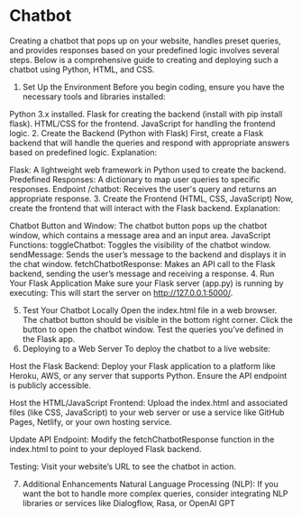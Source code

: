 # Chatbot
Creating a chatbot that pops up on your website, handles preset queries, and provides responses based on your predefined logic involves several steps. Below is a comprehensive guide to creating and deploying such a chatbot using Python, HTML, and CSS.
1. Set Up the Environment
Before you begin coding, ensure you have the necessary tools and libraries installed:

Python 3.x installed.
Flask for creating the backend (install with pip install flask).
HTML/CSS for the frontend.
JavaScript for handling the frontend logic.
2. Create the Backend (Python with Flask)
First, create a Flask backend that will handle the queries and respond with appropriate answers based on predefined logic.
Explanation:

Flask: A lightweight web framework in Python used to create the backend.
Predefined Responses: A dictionary to map user queries to specific responses.
Endpoint /chatbot: Receives the user's query and returns an appropriate response.
3. Create the Frontend (HTML, CSS, JavaScript)
Now, create the frontend that will interact with the Flask backend.
Explanation:

Chatbot Button and Window: The chatbot button pops up the chatbot window, which contains a message area and an input area.
JavaScript Functions:
toggleChatbot: Toggles the visibility of the chatbot window.
sendMessage: Sends the user’s message to the backend and displays it in the chat window.
fetchChatbotResponse: Makes an API call to the Flask backend, sending the user’s message and receiving a response.
4. Run Your Flask Application
Make sure your Flask server (app.py) is running by executing:
This will start the server on http://127.0.0.1:5000/.

5. Test Your Chatbot Locally
Open the index.html file in a web browser.
The chatbot button should be visible in the bottom right corner.
Click the button to open the chatbot window.
Test the queries you’ve defined in the Flask app.
6. Deploying to a Web Server
To deploy the chatbot to a live website:

Host the Flask Backend: Deploy your Flask application to a platform like Heroku, AWS, or any server that supports Python. Ensure the API endpoint is publicly accessible.

Host the HTML/JavaScript Frontend: Upload the index.html and associated files (like CSS, JavaScript) to your web server or use a service like GitHub Pages, Netlify, or your own hosting service.

Update API Endpoint: Modify the fetchChatbotResponse function in the index.html to point to your deployed Flask backend.

Testing: Visit your website’s URL to see the chatbot in action.

7. Additional Enhancements
Natural Language Processing (NLP): If you want the bot to handle more complex queries, consider integrating NLP libraries or services like Dialogflow, Rasa, or OpenAI GPT
